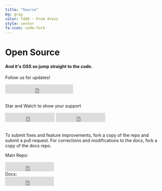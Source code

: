 ```yaml
---
title: "Source"
bg: gray
color: T400 - Prom dress
style: center
fa-icon: code-fork
---
```


# Open Source

#### And it's OSS so jump straight to the code.

Follow us for updates!<br>
<iframe src="https://ghbtns.com/github-btn.html?user=expeditejs&type=follow&count=true&size=large" frameborder="0" scrolling="0" width="220px" height="30px"></iframe>

<br>Star and Watch to show your support<br>
<iframe src="https://ghbtns.com/github-btn.html?user=expeditejs&repo=expedite&type=star&count=true&size=large" frameborder="0" scrolling="0" width="160px" height="30px"></iframe>

<iframe src="https://ghbtns.com/github-btn.html?user=expeditejs&repo=expedite&type=watch&count=true&size=large&v=2" frameborder="0" scrolling="0" width="160px" height="30px"></iframe>

<br>To submit fixes and feature improvements, fork a copy of the repo and submit a pull request. For corrections and modifications to the docs, fork a copy of the docs repo.<br>

Main Repo:<br>
<iframe src="https://ghbtns.com/github-btn.html?expeditejs&repo=expedite&type=fork&count=true&size=large" frameborder="0" scrolling="0" width="158px" height="30px"></iframe>
<br>Docs:<br>
<iframe src="https://ghbtns.com/github-btn.html?expeditejs&repo=docs&type=fork&count=true&size=large" frameborder="0" scrolling="0" width="158px" height="30px"></iframe>
